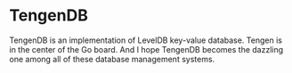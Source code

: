 # TengenDB
TengenDB is an implementation of LevelDB key-value database.
Tengen is in the center of the Go board. And I hope TengenDB becomes the dazzling one among all of these database management systems.
